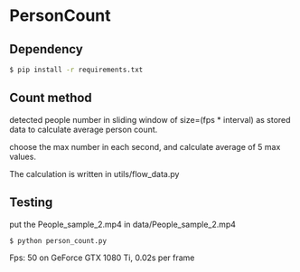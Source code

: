 # PersonCount

## Dependency

```bash
$ pip install -r requirements.txt
```

## Count method

detected people number in sliding window of size=(fps * interval) as stored data to calculate average person count.

choose the max number in each second, and calculate average of 5 max values.

The calculation is written in utils/flow_data.py

## Testing

put the People_sample_2.mp4 in data/People_sample_2.mp4

```bash
$ python person_count.py
```

Fps: 50 on GeForce GTX 1080 Ti, 0.02s per frame
